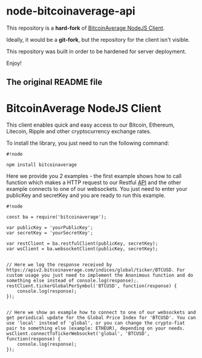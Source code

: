 # node-bitcoinaverage-api
This repository is a **hard-fork** of [BitcoinAverage NodeJS Client](https://www.npmjs.com/package/bitcoinaverage).

Ideally, it would be a **git-fork**, but the repository for the client isn't visible.

This repository was built in order to be hardened for server deployment.

Enjoy!

## The original README file
BitcoinAverage NodeJS Client
============================

This client enables quick and easy access to our Bitcoin, Ethereum, Litecoin, Ripple and other cryptocurrency exchange rates.


To install the library, you just need to run the following command:


```
#!node

npm install bitcoinaverage
```


Here we provide you 2 examples - the first example shows how to call function which makes a HTTP request to our Restful [API](https://apiv2.bitcoinaverage.com/) and the other example connects to one of our websockets. You just need to enter your publicKey and secretKey and you are ready to run this example.



```
#!node

const ba = require('bitcoinaverage');

var publicKey = 'yourPublicKey';
var secretKey = 'yourSecretKey';

var restClient = ba.restfulClient(publicKey, secretKey);
var wsClient = ba.websocketClient(publicKey, secretKey);


// Here we log the response received by https://apiv2.bitcoinaverage.com/indices/global/ticker/BTCUSD. For custom usage you just need to implement the Anonimous function and do something else instead of console.log(response);.
restClient.tickerGlobalPerSymbol('BTCUSD', function(response) {
    console.log(response);
});


// Here we show an example how to connect to one of our websockets and get periodical update for the Global Price Index for 'BTCUSD'. You can use 'local' instead of 'global', or you can change the crypto-fiat pair to something else (example: ETHEUR), depending on your needs.
wsClient.connectToTickerWebsocket('global', 'BTCUSD', function(response) {
    console.log(response);
});
```
